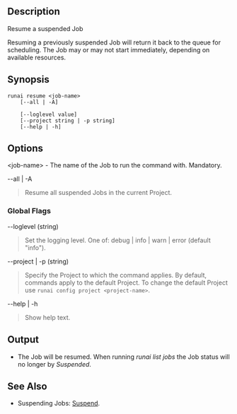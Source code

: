## Description

Resume a suspended Job

Resuming a previously suspended Job will return it back to the queue for scheduling. The Job may or may not start immediately, depending on available resources. 

## Synopsis

``` shell
runai resume <job-name>
    [--all | -A]

    [--loglevel value]
    [--project string | -p string]
    [--help | -h]
```

## Options

<job-name\> - The name of the Job to run the command with. Mandatory.

--all | -A
>  Resume all suspended Jobs in the current Project.

### Global Flags

--loglevel (string)
>  Set the logging level. One of: debug | info | warn | error (default "info").

--project | -p (string)
>  Specify the Project to which the command applies. By default, commands apply to the default Project. To change the default Project use ``runai config project <project-name>``.

--help | -h
>  Show help text.

## Output

* The Job will be resumed. When running _runai list jobs_ the Job status will no longer by _Suspended_.

## See Also

*   Suspending Jobs: [Suspend](./runai-suspend.md).